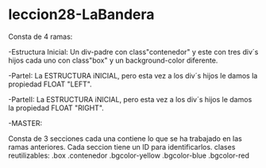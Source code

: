 # leccion28-LaBandera

Consta de 4 ramas:

-Estructura Inicial:
Un div-padre con class"contenedor" y este con tres div´s hijos cada uno con class"box" y un background-color diferente.

-ParteI:
La ESTRUCTURA iNICIAL, pero esta vez a los div´s hijos le damos la propiedad FLOAT "LEFT".

-ParteII:
La ESTRUCTURA iNICIAL, pero esta vez a los div´s hijos le damos la propiedad FLOAT "RIGHT".

-MASTER:
<html>
Consta de 3 secciones cada una contiene lo que se ha trabajado en las ramas anteriores.
Cada seccion tiene un ID para identificarlos.

<css>
clases reutilizables:
.box
.contenedor
.bgcolor-yellow
.bgcolor-blue
.bgcolor-red



